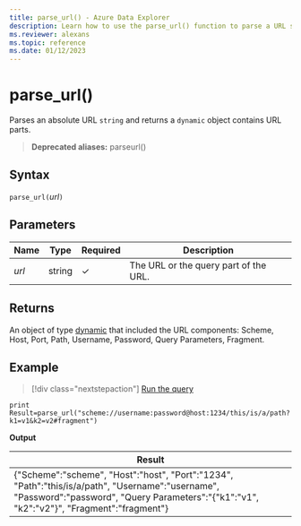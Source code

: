 ```yaml
---
title: parse_url() - Azure Data Explorer
description: Learn how to use the parse_url() function to parse a URL string.
ms.reviewer: alexans
ms.topic: reference
ms.date: 01/12/2023
---
```

# parse_url()

Parses an absolute URL `string` and returns a `dynamic` object contains URL parts.

> **Deprecated aliases:** parseurl()

## Syntax

`parse_url(`*url*`)`

## Parameters

| Name | Type | Required | Description |
|--|--|--|--|
| *url* | string | &check; | The URL or the query part of the URL.|

## Returns

An object of type [dynamic](./scalar-data-types/dynamic.md) that included the URL components: Scheme, Host, Port, Path, Username, Password, Query Parameters, Fragment.

## Example

> [!div class="nextstepaction"]
> <a href="https://dataexplorer.azure.com/clusters/help/databases/Samples?query=H4sIAAAAAAAAAw3GUQpAQBAA0KuIEl/TLl9q4wwuoIlhhbXNzHJ96n28yHvQbCRJp7qILDQlPqtcZk8XdQBJiAP+jSjy3rwM/hbtjG1aUL8L/BAiqu8P4x5THtY9tlgZt4uC5vUH0Z3WuWIAAAA=" target="_blank">Run the query</a>

```kusto
print Result=parse_url("scheme://username:password@host:1234/this/is/a/path?k1=v1&k2=v2#fragment")
```

**Output**

|Result|
|--|
|{"Scheme":"scheme", "Host":"host", "Port":"1234", "Path":"this/is/a/path", "Username":"username", "Password":"password", "Query Parameters":"{"k1":"v1", "k2":"v2"}", "Fragment":"fragment"}|
